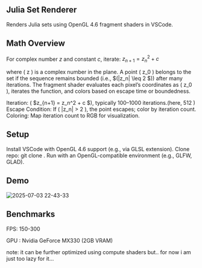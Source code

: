   ##  Julia Set Renderer
  Renders Julia sets using OpenGL 4.6 fragment shaders in VSCode.
##  Math Overview
For complex number $z$ and constant $c$, iterate:
$z_{n+1} = z_n^2 + c$

where ( z ) is a complex number in the plane. A point ( z_0 ) belongs to the set if the sequence remains bounded (i.e., $(|z_n| \leq 2 $)) after many iterations. The fragment shader evaluates each pixel’s coordinates as ( z_0 ), iterates the function, and colors based on escape time or boundedness.

Iteration: ( $z_{n+1} = z_n^2 + c $), typically 100–1000 iterations.(here, 512 )
Escape Condition: If ( |z_n| > 2 ), the point escapes; color by iteration count.
Coloring: Map iteration count to RGB for visualization.

##  Setup

Install VSCode with OpenGL 4.6 support (e.g., via GLSL extension).
Clone repo: git clone <repo-url>.
Run with an OpenGL-compatible environment (e.g., GLFW, GLAD).


##  Demo
![2025-07-03 22-43-33](https://github.com/user-attachments/assets/d8b2347d-dbef-4c4e-ac03-c5f9fc2d3113)

##  Benchmarks 
FPS: 150-300

GPU : Nvidia GeForce MX330 (2GB VRAM)

note: it can be further optimized using compute shaders but..
for now i am just too lazy for it...

